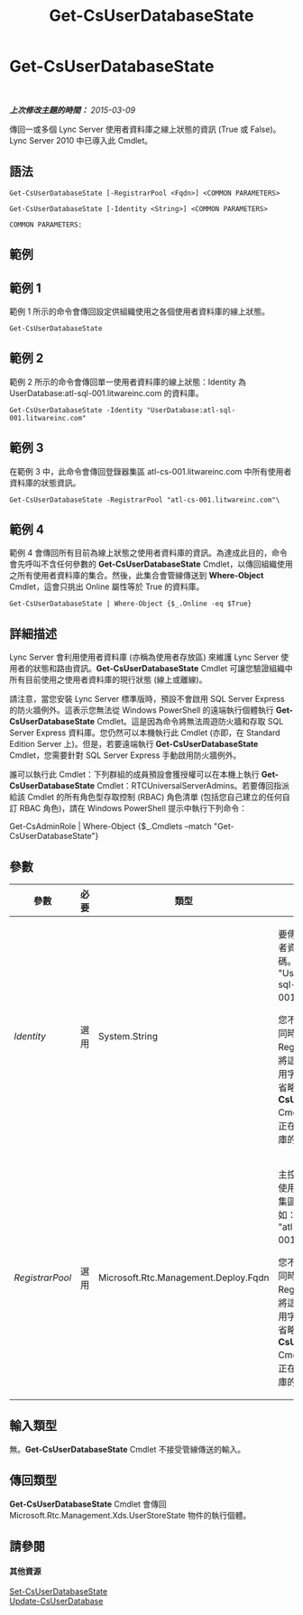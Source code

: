 ﻿---
title: Get-CsUserDatabaseState
TOCTitle: Get-CsUserDatabaseState
ms:assetid: c90150cd-fdb0-4c79-af58-c9ad884cb043
ms:mtpsurl: https://technet.microsoft.com/zh-tw/library/Gg398831(v=OCS.15)
ms:contentKeyID: 49292291
ms.date: 08/24/2015
mtps_version: v=OCS.15
ms.translationtype: HT
---

# Get-CsUserDatabaseState

 

_**上次修改主題的時間：** 2015-03-09_

傳回一或多個 Lync Server 使用者資料庫之線上狀態的資訊 (True 或 False)。Lync Server 2010 中已導入此 Cmdlet。

## 語法

    Get-CsUserDatabaseState [-RegistrarPool <Fqdn>] <COMMON PARAMETERS>

    Get-CsUserDatabaseState [-Identity <String>] <COMMON PARAMETERS>

    COMMON PARAMETERS:

## 範例

## 範例 1

範例 1 所示的命令會傳回設定供組織使用之各個使用者資料庫的線上狀態。

    Get-CsUserDatabaseState

## 範例 2

範例 2 所示的命令會傳回單一使用者資料庫的線上狀態：Identity 為 UserDatabase:atl-sql-001.litwareinc.com 的資料庫。

    Get-CsUserDatabaseState -Identity "UserDatabase:atl-sql-001.litwareinc.com"

## 範例 3

在範例 3 中，此命令會傳回登錄器集區 atl-cs-001.litwareinc.com 中所有使用者資料庫的狀態資訊。

    Get-CsUserDatabaseState -RegistrarPool "atl-cs-001.litwareinc.com"\

## 範例 4

範例 4 會傳回所有目前為線上狀態之使用者資料庫的資訊。為達成此目的，命令會先呼叫不含任何參數的 **Get-CsUserDatabaseState** Cmdlet，以傳回組織使用之所有使用者資料庫的集合。然後，此集合會管線傳送到 **Where-Object** Cmdlet，這會只挑出 Online 屬性等於 True 的資料庫。

    Get-CsUserDatabaseState | Where-Object {$_.Online -eq $True}

## 詳細描述

Lync Server 會利用使用者資料庫 (亦稱為使用者存放區) 來維護 Lync Server 使用者的狀態和路由資訊。**Get-CsUserDatabaseState** Cmdlet 可讓您驗證組織中所有目前使用之使用者資料庫的現行狀態 (線上或離線)。

請注意，當您安裝 Lync Server 標準版時，預設不會啟用 SQL Server Express 的防火牆例外。這表示您無法從 Windows PowerShell 的遠端執行個體執行 **Get-CsUserDatabaseState** Cmdlet。這是因為命令將無法周遊防火牆和存取 SQL Server Express 資料庫。您仍然可以本機執行此 Cmdlet (亦即，在 Standard Edition Server 上)。但是，若要遠端執行 **Get-CsUserDatabaseState** Cmdlet，您需要針對 SQL Server Express 手動啟用防火牆例外。

誰可以執行此 Cmdlet：下列群組的成員預設會獲授權可以在本機上執行 **Get-CsUserDatabaseState** Cmdlet：RTCUniversalServerAdmins。若要傳回指派給該 Cmdlet 的所有角色型存取控制 (RBAC) 角色清單 (包括您自己建立的任何自訂 RBAC 角色)，請在 Windows PowerShell 提示中執行下列命令：

Get-CsAdminRole | Where-Object {$\_.Cmdlets –match "Get-CsUserDatabaseState"}

## 參數


<table>
<colgroup>
<col style="width: 25%" />
<col style="width: 25%" />
<col style="width: 25%" />
<col style="width: 25%" />
</colgroup>
<thead>
<tr class="header">
<th>參數</th>
<th>必要</th>
<th>類型</th>
<th>說明</th>
</tr>
</thead>
<tbody>
<tr class="odd">
<td><p><em>Identity</em></p></td>
<td><p>選用</p></td>
<td><p>System.String</p></td>
<td><p>要傳回線上狀態之使用者資料庫的唯一識別碼。例如：-Identity &quot;UserDatabase:atl-sql-001.litwareinc.com&quot;。</p>
<p>您不能在同一個命令中同時使用 Identity 和 RegistrarPool，也不能將這任一個參數搭配萬用字元使用。如果同時省略這兩個參數，<strong>Get-CsUserDatabaseState</strong> Cmdlet 會傳回所有目前正在使用之使用者資料庫的資訊。</p></td>
</tr>
<tr class="even">
<td><p><em>RegistrarPool</em></p></td>
<td><p>選用</p></td>
<td><p>Microsoft.Rtc.Management.Deploy.Fqdn</p></td>
<td><p>主控要傳回線上狀態之使用者資料庫的登錄器集區完整網域名稱。例如：-RegistrarPool &quot;atl-cs-001.litwareinc.com&quot;。</p>
<p>您不能在同一個命令中同時使用 Identity 和 RegistrarPool，也不能將這任一個參數搭配萬用字元使用。如果同時省略這兩個參數，<strong>Get-CsUserDatabaseState</strong> Cmdlet 會傳回所有目前正在使用之使用者資料庫的資訊。</p></td>
</tr>
</tbody>
</table>


## 輸入類型

無。**Get-CsUserDatabaseState** Cmdlet 不接受管線傳送的輸入。

## 傳回類型

**Get-CsUserDatabaseState** Cmdlet 會傳回 Microsoft.Rtc.Management.Xds.UserStoreState 物件的執行個體。

## 請參閱

#### 其他資源

[Set-CsUserDatabaseState](set-csuserdatabasestate.md)  
[Update-CsUserDatabase](update-csuserdatabase.md)

